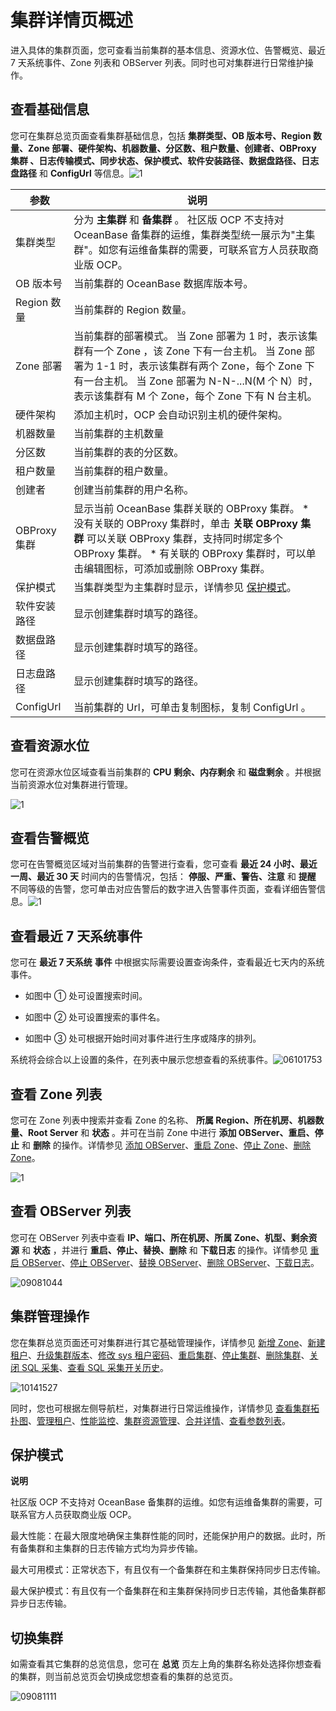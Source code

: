 集群详情页概述 
============================

进入具体的集群页面，您可查看当前集群的基本信息、资源水位、告警概览、最近 7 天系统事件、Zone 列表和 OBServer 列表。同时也可对集群进行日常维护操作。

**查看基础信息** 
-------------------------------

您可在集群总览页面查看集群基础信息，包括 **集群类型、OB 版本号、Region 数量、Zone 部署、硬件架构、机器数量、分区数、租户数量、创建者、OBProxy 集群 、日志传输模式、同步状态、保护模式、软件安装路径、数据盘路径、日志盘路径** 和 **ConfigUrl** 等信息。![1](https://help-static-aliyun-doc.aliyuncs.com/assets/img/zh-CN/4495080261/p272910.png)


|     参数     |                                                                                                                                  说明                                                                                                                                   |
|------------|-----------------------------------------------------------------------------------------------------------------------------------------------------------------------------------------------------------------------------------------------------------------------|
| 集群类型       | 分为 **主集群** 和 **备集群** 。 社区版 OCP 不支持对 OceanBase 备集群的运维，集群类型统一展示为"主集群"。如您有运维备集群的需要，可联系官方人员获取商业版 OCP。                                                                                                                                                     |
| OB 版本号     | 当前集群的 OceanBase 数据库版本号。                                                                                                                                                                                                                                               |
| Region 数量  | 当前集群的 Region 数量。                                                                                                                                                                                                                                                      |
| Zone 部署    | 当前集群的部署模式。 当 Zone 部署为 1 时，表示该集群有一个 Zone ，该 Zone 下有一台主机。 当 Zone 部署为 1-1 时，表示该集群有两个 Zone，每个 Zone 下有一台主机。 当 Zone 部署为 N-N-...N(M 个 N）时，表示该集群有 M 个 Zone，每个 Zone 下有 N 台主机。                                                  |
| 硬件架构       | 添加主机时，OCP 会自动识别主机的硬件架构。                                                                                                                                                                                                                                               |
| 机器数量       | 当前集群的主机数量                                                                                                                                                                                                                                                             |
| 分区数        | 当前集群的表的分区数。                                                                                                                                                                                                                                                           |
| 租户数量       | 当前集群的租户数量。                                                                                                                                                                                                                                                            |
| 创建者        | 创建当前集群的用户名称。                                                                                                                                                                                                                                                          |
| OBProxy 集群 | 显示当前 OceanBase 集群关联的 OBProxy 集群。 * 没有关联的 OBProxy 集群时，单击 **关联 OBProxy 集群** 可以关联 OBProxy 集群，支持同时绑定多个 OBProxy 集群。   * 有关联的 OBProxy 集群时，可以单击编辑图标，可添加或删除 OBProxy 集群。    |
| 保护模式       | 当集群类型为主集群时显示，详情参见 [保护模式](#section-42y-647-f4t)。                                                                                                                                                                                                       |
| 软件安装路径     | 显示创建集群时填写的路径。                                                                                                                                                                                                                                                         |
| 数据盘路径      | 显示创建集群时填写的路径。                                                                                                                                                                                                                                                         |
| 日志盘路径      | 显示创建集群时填写的路径。                                                                                                                                                                                                                                                         |
| ConfigUrl  | 当前集群的 Url，可单击复制图标，复制 ConfigUrl 。                                                                                                                                                                                                                                      |



**查看资源水位** 
-------------------------------

您可在资源水位区域查看当前集群的 **CPU 剩余、内存剩余** 和 **磁盘剩余** 。并根据当前资源水位对集群进行管理。

![1](https://help-static-aliyun-doc.aliyuncs.com/assets/img/zh-CN/9956530261/p264933.png)

**查看告警概览** 
-------------------------------

您可在告警概览区域对当前集群的告警进行查看，您可查看 **最近 24 小时、最近一周、最近 30 天** 时间内的告警情况，包括： **停服、严重、警告、注意** 和 **提醒** 不同等级的告警，您可单击对应告警后的数字进入告警事件页面，查看详细告警信息。![1](https://help-static-aliyun-doc.aliyuncs.com/assets/img/zh-CN/9956530261/p264934.png)

**查看最近 7 天系统事件** 
-------------------------------------

您可在 **最近 7 天系统** **事件** 中根据实际需要设置查询条件，查看最近七天内的系统事件。

* 如图中 ① 处可设置搜索时间。

  

* 如图中 ② 处可设置搜索的事件名。

  

* 如图中 ③ 处可根据开始时间对事件进行生序或降序的排列。

  




系统将会综合以上设置的条件，在列表中展示您想查看的系统事件。![06101753](https://help-static-aliyun-doc.aliyuncs.com/assets/img/zh-CN/6965745261/p282977.png)

**查看 Zone 列表** 
-----------------------------------

您可在 Zone 列表中搜索并查看 Zone 的名称、 **所属 Region、所在机房、机器数量、Root Server** 和 **状态** 。并可在当前 Zone 中进行 **添加 OBServer、重启、停止** 和 **删除** 的操作。详情参见 [添加 OBServer](t2009277.html#topic-2009277)、[重启 Zone](t2070718.html#main-2070718)、[停止 Zone](t2070719.html#main-2070719)、[删除 Zone](t2070720.html#main-2070720)。

![1](https://help-static-aliyun-doc.aliyuncs.com/assets/img/zh-CN/0066530261/p264941.png)

**查看 OBServer 列表** 
---------------------------------------

您可在 OBServer 列表中查看 **IP、端口、所在机房、所属 Zone、机型、剩余资源** 和 **状态** ，并进行 **重启、停止、替换、删除** 和 **下载日志** 的操作。详情参见 [重启 OBServer](t2070722.html#main-2070722)、[停止 OBServer](t2070723.html#main-2070723)、[替换 OBServer](t2070725.html#main-2070725)、[删除 OBServer](t2070726.html#main-2070726)、[下载日志](/zh-CN/3.ob-cloud-platform/4.manage-clusters/2.basic-operations/14.download-log.md)。

![09081044](https://help-static-aliyun-doc.aliyuncs.com/assets/img/zh-CN/4106591361/p324556.png)

**集群管理操作** 
-------------------------------

您在集群总览页面还可对集群进行其它基础管理操作，详情参见 [新增 Zone](t1954607.html#topic-1954607)、[新建租户](t1954645.html#topic-1954645)、[升级集群版本](t1954591.html#topic-1954591)、[修改 sys 租户密码](t1954594.html#topic-1954594)、[重启集群](/zh-CN/3.ob-cloud-platform/4.manage-clusters/2.basic-operations/5.restart-a-cluster.md)、[停止集群](t1954599.html#topic-1954599)、[删除集群](/zh-CN/3.ob-cloud-platform/4.manage-clusters/2.basic-operations/3.delete-a-cluster.md)、[关闭 SQL 采集](t2070745.html#main-2070745)、[查看 SQL 采集开关历史](t2070747.html#main-2070747)。

![10141527](https://help-static-aliyun-doc.aliyuncs.com/assets/img/zh-CN/7106987361/p338858.png)

同时，您也可根据左侧导航栏，对集群进行日常运维操作，详情参见 [查看集群拓扑图](t2009257.html#topic-2009257)、[管理租户](t1954653.html#topic-2639322)、[性能监控](t1954657.html#topic-2639329)、[集群资源管理](/zh-CN/3.ob-cloud-platform/4.manage-clusters/7.cluster-resource-management.md)、[合并详情](t1954661.html#topic-1954661)、[查看参数列表](t1954673.html#topic-2639396)。

保护模式 
-------------------------

**说明**



社区版 OCP 不支持对 OceanBase 备集群的运维。如您有运维备集群的需要，可联系官方人员获取商业版 OCP。

最大性能：在最大限度地确保主集群性能的同时，还能保护用户的数据。此时，所有备集群和主集群的日志传输方式均为异步传输。

最大可用模式：正常状态下，有且仅有一个备集群在和主集群保持同步日志传输。

最大保护模式：有且仅有一个备集群在和主集群保持同步日志传输，其他备集群都异步日志传输。

切换集群 
-------------------------

如需查看其它集群的总览信息，您可在 **总览** 页左上角的集群名称处选择你想查看的集群，则当前总览页会切换成您想查看的集群的总览页。

![09081111](https://help-static-aliyun-doc.aliyuncs.com/assets/img/zh-CN/5106591361/p324578.png)

